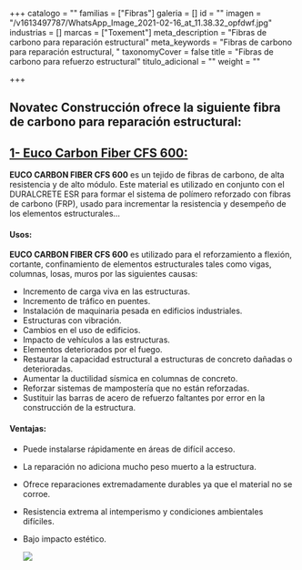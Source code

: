 +++
catalogo = ""
familias = ["Fibras"]
galeria = []
id = ""
imagen = "/v1613497787/WhatsApp_Image_2021-02-16_at_11.38.32_opfdwf.jpg"
industrias = []
marcas = ["Toxement"]
meta_description = "Fibras de carbono para reparación estructural"
meta_keywords = "Fibras de carbono para reparación estructural, "
taxonomyCover = false
title = "Fibras de carbono para refuerzo estructural"
titulo_adicional = ""
weight = ""

+++
## Novatec Construcción ofrece la siguiente fibra de carbono para reparación estructural:

## [**1- Euco Carbon Fiber CFS 600:**](https://www.toxement.com.co/productos/portafolio/reparaci%C3%B3n-vertical-y-sobre-cabeza/fibras-de-carbono-para-reparaci%C3%B3n-estructural/?prodId=1742)

**EUCO CARBON FIBER CFS 600** es un tejido de fibras de carbono, de alta resistencia y de alto módulo. Este material es utilizado en conjunto con el DURALCRETE ESR para formar el sistema de polímero reforzado con fibras de carbono (FRP), usado para incrementar la resistencia y desempeño de los elementos estructurales...

#### **Usos:**

**EUCO CARBON FIBER CFS 600** es utilizado para el reforzamiento a flexión, cortante, confinamiento de elementos estructurales tales como vigas, columnas, losas, muros por las siguientes causas:

* Incremento de carga viva en las estructuras.
* Incremento de tráfico en puentes.
* Instalación de maquinaria pesada en edificios industriales.
* Estructuras con vibración.
* Cambios en el uso de edificios.
* Impacto de vehículos a las estructuras.
* Elementos deteriorados por el fuego.
* Restaurar la capacidad estructural a estructuras de concreto dañadas o deterioradas.
* Aumentar la ductilidad sísmica en columnas de concreto.
* Reforzar sistemas de mampostería que no están reforzadas.
* Sustituir las barras de acero de refuerzo faltantes por error en la construcción de la estructura.

#### **Ventajas:**

* Puede instalarse rápidamente en áreas de difícil acceso.
* La reparación no adiciona mucho peso muerto a la estructura.
* Ofrece reparaciones extremadamente durables ya que el material no se corroe.
* Resistencia extrema al intemperismo y condiciones ambientales difíciles.
* Bajo impacto estético.   

     ![](https://res.cloudinary.com/drnun7bay/image/upload/v1612306299/HTB1B6r1X.jrK1RkHFNRq6ySvpXaF_clhgyq.jpg)